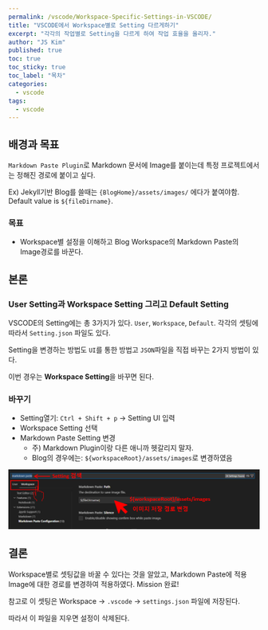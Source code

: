 ```yaml
---
permalink: /vscode/Workspace-Specific-Settings-in-VSCODE/
title: "VSCODE에서 Workspace별로 Setting 다르게하기"
excerpt: "각각의 작업별로 Setting을 다르게 하여 작업 효율을 올리자."
author: "JS Kim"
published: true
toc: true
toc_sticky: true
toc_label: "목차"
categories:
  - vscode
tags:
  - vscode
---
```


## 배경과 목표

`Markdown Paste Plugin`로 Markdown 문서에 Image를 붙이는데 특정 프로젝트에서는 정해진 경로에 붙이고 싶다.

Ex) Jekyll기반 Blog를 쓸때는 `{BlogHome}/assets/images/` 에다가 붙여야함. Default value is `${fileDirname}`.

### 목표

- Workspace별 설정을 이해하고 Blog Workspace의 Markdown Paste의 Image경로를 바꾼다.

## 본론

### User Setting과 Workspace Setting 그리고 Default Setting

VSCODE의 Setting에는 총 3가지가 있다. `User`, `Workspace`, `Default`. 각각의 셋팅에 따라서 `Setting.json` 파일도 있다. 

Setting을 변경하는 방법도 `UI`를 통한 방법고 `JSON`파일을 직접 바꾸는 2가지 방법이 있다.

이번 경우는 **Workspace Setting**을 바꾸면 된다.

### 바꾸기

- Setting열기: `Ctrl + Shift + p` -> Setting UI 입력
- Workspace Setting 선택
- Markdown Paste Setting 변경
  - 주) Markdown Plugin이랑 다른 애니까 헷갈리지 말자.
  - Blog의 경우에는: `${workspaceRoot}/assets/images`로 변경하였음

![](../../assets/images/20240609113614.png)

## 결론

Workspace별로 셋팅값을 바꿀 수 있다는 것을 알았고, Markdown Paste에 적용 Image에 대한 경로를 변경하여 적용하였다. Mission 완료!

참고로 이 셋팅은 Workspace -> `.vscode` -> `settings.json` 파일에 저장된다.

따라서 이 파일을 지우면 설정이 삭제된다. 

